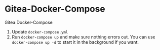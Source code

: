 # Gitea-Docker-Compose
Gitea Docker-Compose

1. Update `docker-compose.yml`
2. Run `docker-compose up` and make sure nothing errors out. You can use `docker-compose up -d` to start it in the background if you want.
